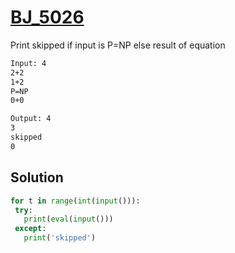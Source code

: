 # [BJ_5026](https://acmicpc.net/problem/5026)

Print skipped if input is P=NP else result of equation


```txt
Input: 4
2+2
1+2
P=NP
0+0

Output: 4
3
skipped
0
```

## Solution

```py
for t in range(int(input())):
 try:
   print(eval(input()))
 except:
   print('skipped')
```
